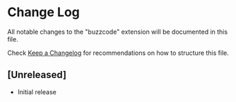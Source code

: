 # Change Log

All notable changes to the "buzzcode" extension will be documented in this file.

Check [Keep a Changelog](http://keepachangelog.com/) for recommendations on how to structure this file.

## [Unreleased]

- Initial release
